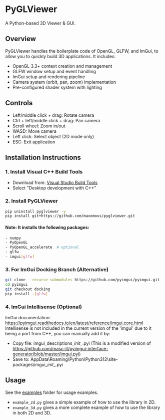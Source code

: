 # PyGLViewer

A Python-based 3D Viewer & GUI.

## Overview
PyGLViewer handles the boilerplate code of OpenGL, GLFW, and ImGui, to allow you to quickly build 3D applications.
It includes:
- OpenGL 3.3+ context creation and management
- GLFW window setup and event handling
- ImGui setup and rendering pipeline
- Camera system (orbit, pan, zoom) implementation
- Pre-configured shader system with lighting

## Controls
- Left/middle click + drag: Rotate camera
- Ctrl + left/middle click + drag: Pan camera
- Scroll wheel: Zoom in/out
- WASD: Move camera
- Left click: Select object (2D mode only)
- ESC: Exit application

## Installation Instructions

### 1. Install Visual C++ Build Tools
- Download from: [Visual Studio Build Tools](https://visualstudio.microsoft.com/visual-cpp-build-tools/)
- Select "Desktop development with C++" 

### 2. Install PyGLViewer
```bash
pip uninstall pyglviewer -y 
pip install git+https://github.com/maxomous/pyglviewer.git
```

#### Note: It installs the following packages:
```bash
- numpy
- PyOpenGL
- PyOpenGL_accelerate  # optional 
- glfw
- imgui[glfw]
```

### 3. For ImGui Docking Branch (Alternative)
```bash
git clone --recurse-submodules https://github.com/pyimgui/pyimgui.git
cd pyimgui
git checkout docking
pip install .[glfw]
```

### 4. ImGui Intellisense (Optional)
ImGui documentation: https://pyimgui.readthedocs.io/en/latest/reference/imgui.core.html
Intellisense is not included in the current version of the 'imgui' due to it being a port from C++, you can manually add it by:
- Copy file: imgui_descriptions\__init__.pyi (This is a modified version of https://github.com/masc-it/pyimgui-interface-generator/blob/master/imgui.pyi)
- Save to: AppData\Roaming\Python\Python312\site-packages\imgui\__init__.pyi 

## Usage
See the [examples](examples) folder for usage examples.
- `example_2d.py` gives a simple example of how to use the library in 2D.
- `example_3d.py` gives a more complete example of how to use the library in both 2D and 3D.
